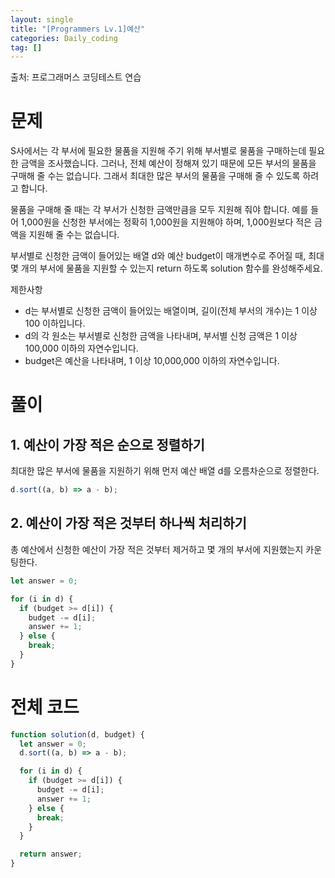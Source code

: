 ```yaml
---
layout: single
title: "[Programmers Lv.1]예산"
categories: Daily_coding
tag: []
---
```


출처: 프로그래머스 코딩테스트 연습

# 문제

S사에서는 각 부서에 필요한 물품을 지원해 주기 위해 부서별로 물품을 구매하는데 필요한 금액을 조사했습니다. 그러나, 전체 예산이 정해져 있기 때문에 모든 부서의 물품을 구매해 줄 수는 없습니다. 그래서 최대한 많은 부서의 물품을 구매해 줄 수 있도록 하려고 합니다.

물품을 구매해 줄 때는 각 부서가 신청한 금액만큼을 모두 지원해 줘야 합니다. 예를 들어 1,000원을 신청한 부서에는 정확히 1,000원을 지원해야 하며, 1,000원보다 적은 금액을 지원해 줄 수는 없습니다.

부서별로 신청한 금액이 들어있는 배열 d와 예산 budget이 매개변수로 주어질 때, 최대 몇 개의 부서에 물품을 지원할 수 있는지 return 하도록 solution 함수를 완성해주세요.

제한사항

- d는 부서별로 신청한 금액이 들어있는 배열이며, 길이(전체 부서의 개수)는 1 이상 100 이하입니다.
- d의 각 원소는 부서별로 신청한 금액을 나타내며, 부서별 신청 금액은 1 이상 100,000 이하의 자연수입니다.
- budget은 예산을 나타내며, 1 이상 10,000,000 이하의 자연수입니다.

# 풀이

## 1. 예산이 가장 적은 순으로 정렬하기

최대한 많은 부서에 물품을 지원하기 위해 먼저 예산 배열 d를 오름차순으로 정렬한다.

```javascript
d.sort((a, b) => a - b);
```

## 2. 예산이 가장 적은 것부터 하나씩 처리하기

총 예산에서 신청한 예산이 가장 적은 것부터 제거하고 몇 개의 부서에 지원했는지 카운팅한다.

```javascript
let answer = 0;

for (i in d) {
  if (budget >= d[i]) {
    budget -= d[i];
    answer += 1;
  } else {
    break;
  }
}
```

# 전체 코드

```javascript
function solution(d, budget) {
  let answer = 0;
  d.sort((a, b) => a - b);

  for (i in d) {
    if (budget >= d[i]) {
      budget -= d[i];
      answer += 1;
    } else {
      break;
    }
  }

  return answer;
}
```
